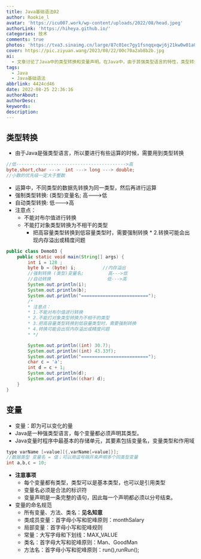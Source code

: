 ```yaml
---
title: Java基础语法02
author: Rookie_l
avatar: 'https://icu007.work/wp-content/uploads/2022/08/head.jpeg'
authorLink: 'https://hiheya.github.io/'
categories: 技术
comments: true
photos: 'https://tva3.sinaimg.cn/large/87c01ec7gy1fsnqqxqwj6j21kw0w01a0.jpg'
cover: https://pic.ziyuan.wang/2023/08/22/00c70a2ab8b2b.jpg
ai: 
  - 文章讨论了Java中的类型转换和变量声明。在Java中，由于其强类型语言的特性，类型转换在进行某些运算时是必需的。文中介绍了低类型转换为高类型的层次关系，并指出小数具有比整数更高的优先级。不同类型的数据在进行运算前需要先转换为同一类型。强制类型转换通过(类型)变量名的形式实现从高到低的转换，而自动类型转换则是从低到高的转换。文章还提到了几个注意点，首先是布尔值不能进行转换，其次是不允许将对象类型转换为不相关的类型。在将高容量类型转换为低容量类型时，需要进行强制转换，但可能会出现内存溢出或精度问题。另外，文章也探讨了变量的概念和命名规范。变量是可变化的量，在Java中必须声明其类型。每个变量都有类型，可以是基本类型或引用类型。变量的命名应当遵循合法标识符的规则，类成员变量和局部变量采用驼峰原则，常量使用大写字母和下划线，类名使用驼峰原则。总之，文章详细介绍了Java中的类型转换和变量声明的规则和注意事项，为读者提供了相关的知识。
tags:
  - Java
  - Java基础语法
abbrlink: 4424cd46
date: 2022-08-25 22:36:16
authorAbout:
authorDesc:
keywords:
description:
---
```


## 类型转换

- 由于Java是强类型语言，所以要进行有些运算的时候，需要用到类型转换

```java
//低----------------------------------------->高
byte,short,char --->  int ---> long ---> double;
//小数的优先级一定大于整数

```



- 运算中，不同类型的数据先转换为同一类型，然后再进行运算
- 强制类型转换:              (类型)变量名;         高--->低
- 自动类型转换:                                              低--->高
- 注意点：
  * 不能对布尔值进行转换
  * 不能打对象类型转换为不相干的类型
    * 把高容量类型转换到低容量类型时，需要强制转换
          * 2.转换可能会出现内存溢出或精度问题

```java
public class Demo03 {
    public static void main(String[] args) {
        int i = 128 ;
        byte b = (byte) i;          //内存溢出
        //强制转换 (类型)变量名;         高--->低
        //自动转换                     低--->高
        System.out.println(i);
        System.out.println(b);
        System.out.println("=========================");
        /*
        * 注意点：
        * 1.不能对布尔值进行转换
        * 2.不能打对象类型转换为不相干的类型
        * 3.把高容量类型转换到低容量类型时，需要强制转换
        * 4.转换可能会出现内存溢出或精度问题
        * */

        System.out.println((int) 30.7);
        System.out.println((int) 43.33f);
        System.out.println("=========================");
        char c = 'a';
        int d = c + 1;
        System.out.println(d);
        System.out.println((char) d);
    }
}

```

## 变量

- 变量：即为可以变化的量
- Java是一种强类型语言，每个变量都必须声明其类型。
- Java变量时程序中最基本的存储单元，其要素包括变量名，变量类型和作用域

```java
type varName [=value][{,varName[=value]}];
//数据类型 变量名 = 值；可以用逗号隔开来声明多个同类型变量
int a,b,c = 10;
```

- **注意事项**
  - 每个变量都有类型，类型可以是基本类型，也可以是引用类型
  - 变量名必须是合法的标识符
  - 变量声明是一条完整的语句，因此每一个声明都必须以分号结束。
- 变量的命名规范
  - 所有变量、方法、类名：**见名知意**
  - 类成员变量：首字母小写和驼峰原则：monthSalary
  - 局部变量：首字母小写和驼峰规则
  - 常量：大写字母和下划线：MAX_VALUE
  - 类名：首字母大写和驼峰原则：Man、GoodMan
  - 方法名：首字母小写和驼峰原则：run(),runRun();
